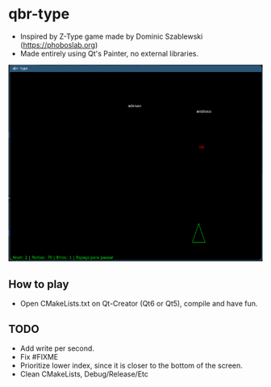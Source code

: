# qbr-type
- Inspired by Z-Type game made by Dominic Szablewski (https://phoboslab.org)
- Made entirely using Qt's Painter, no external libraries. 

![ss](game.png)

## How to play
- Open CMakeLists.txt on Qt-Creator (Qt6 or Qt5), compile and have fun.

## TODO
- Add write per second.
- Fix #FIXME
- Prioritize lower index, since it is closer to the bottom of the screen.
- Clean CMakeLists, Debug/Release/Etc
